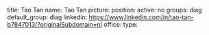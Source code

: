 title: Tao Tan
name: Tao Tan
picture: 
position: 
active: no
groups: diag
default_group: diag
linkedin: https://www.linkedin.com/in/tao-tan-b7847013/?originalSubdomain=nl
office: 
type: 
